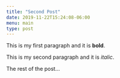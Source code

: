 ```yaml
---
title: "Second Post"
date: 2019-11-22T15:24:08-06:00
menu: main
type: post
---
```


This is my first paragraph and it is **bold**.

This is my second paragraph and it is *italic*.

<!--more-->
The rest of the post...
